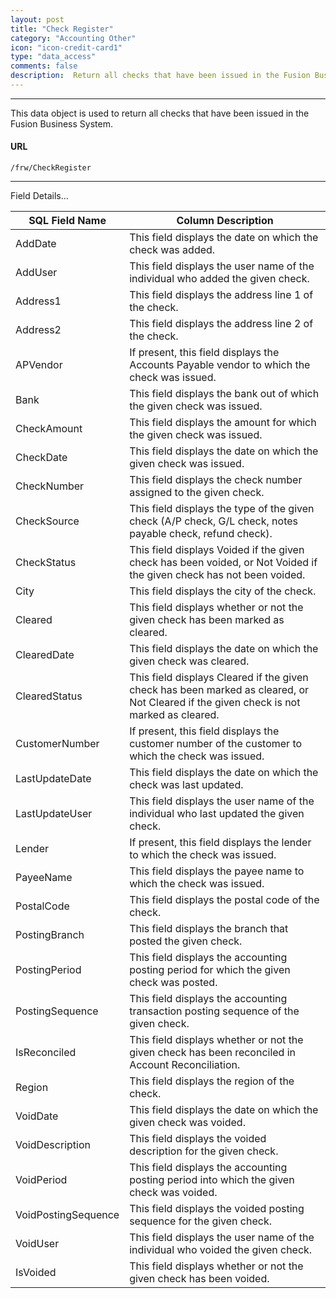 ```yaml
---
layout: post
title: "Check Register"
category: "Accounting Other" 
icon: "icon-credit-card1"
type: "data_access" comments: falsedescription:  Return all checks that have been issued in the Fusion Business System
---
```


---

This data object is used to return all checks that have been issued in the
Fusion Business System.

 
#### URL
```
/frw/CheckRegister
```
 <hr>Field Details...

| **SQL Field Name**  | **Column Description**                                                                                                                 |
|---|---|
| AddDate             | This field displays the date on which the check was added.                                                                             |
| AddUser             | This field displays the user name of the individual who added the given check.                                                         |
| Address1            | This field displays the address line 1 of the check.                                                                                   |
| Address2            | This field displays the address line 2 of the check.                                                                                   |
| APVendor            | If present, this field displays the Accounts Payable vendor to which the check was issued.                                             |
| Bank                | This field displays the bank out of which the given check was issued.                                                                  |
| CheckAmount         | This field displays the amount for which the given check was issued.                                                                   |
| CheckDate           | This field displays the date on which the given check was issued.                                                                      |
| CheckNumber         | This field displays the check number assigned to the given check.                                                                      |
| CheckSource         | This field displays the type of the given check (A/P check, G/L check, notes payable check, refund check).                             |
| CheckStatus         | This field displays Voided if the given check has been voided, or Not Voided if the given check has not been voided.                   |
| City                | This field displays the city of the check.                                                                                             |
| Cleared             | This field displays whether or not the given check has been marked as cleared.                                                         |
| ClearedDate         | This field displays the date on which the given check was cleared.                                                                     |
| ClearedStatus       | This field displays Cleared if the given check has been marked as cleared, or Not Cleared if the given check is not marked as cleared. |
| CustomerNumber      | If present, this field displays the customer number of the customer to which the check was issued.                                     |
| LastUpdateDate      | This field displays the date on which the check was last updated.                                                                      |
| LastUpdateUser      | This field displays the user name of the individual who last updated the given check.                                                  |
| Lender              | If present, this field displays the lender to which the check was issued.                                                              |
| PayeeName           | This field displays the payee name to which the check was issued.                                                                      |
| PostalCode          | This field displays the postal code of the check.                                                                                      |
| PostingBranch       | This field displays the branch that posted the given check.                                                                            |
| PostingPeriod       | This field displays the accounting posting period for which the given check was posted.                                                |
| PostingSequence     | This field displays the accounting transaction posting sequence of the given check.                                                    |
| IsReconciled        | This field displays whether or not the given check has been reconciled in  Account Reconciliation.                                     |
| Region              | This field displays the region of the check.                                                                                           |
| VoidDate            | This field displays the date on which the given check was voided.                                                                      |
| VoidDescription     | This field displays the voided description for the given check.                                                                        |
| VoidPeriod          | This field displays the accounting posting period into which the given check was voided.                                               |
| VoidPostingSequence | This field displays the voided posting sequence for the given check.                                                                   |
| VoidUser            | This field displays the user name of the individual who voided the given check.                                                        |
| IsVoided            | This field displays whether or not the given check has been voided.                                                                    |